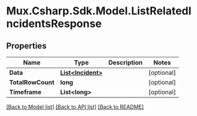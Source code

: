 # Mux.Csharp.Sdk.Model.ListRelatedIncidentsResponse

## Properties

Name | Type | Description | Notes
------------ | ------------- | ------------- | -------------
**Data** | [**List&lt;Incident&gt;**](Incident.md) |  | [optional] 
**TotalRowCount** | **long** |  | [optional] 
**Timeframe** | **List&lt;long&gt;** |  | [optional] 

[[Back to Model list]](../README.md#documentation-for-models) [[Back to API list]](../README.md#documentation-for-api-endpoints) [[Back to README]](../README.md)

